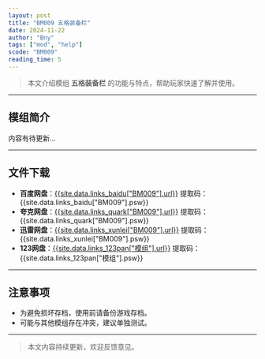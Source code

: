 ```yaml
---
layout: post
title: "BM009 五格装备栏"
date: 2024-11-22
author: "Bny"
tags: ["mod", "help"]
scode: "BM009"
reading_time: 5
---
```


> 本文介绍模组 **五格装备栏** 的功能与特点，帮助玩家快速了解并使用。

---

## 模组简介

内容有待更新...

---

## 文件下载
- **百度网盘**：[{{site.data.links_baidu["BM009"].url}}]({{site.data.links_baidu["BM009"].url}}) 提取码：{{site.data.links_baidu["BM009"].psw}}
- **夸克网盘**：[{{site.data.links_quark["BM009"].url}}]({{site.data.links_quark["BM009"].url}}) 提取码：{{site.data.links_quark["BM009"].psw}}
- **迅雷网盘**：[{{site.data.links_xunlei["BM009"].url}}]({{site.data.links_xunlei["BM009"].url}}) 提取码：{{site.data.links_xunlei["BM009"].psw}}
- **123网盘**：[{{site.data.links_123pan["模组"].url}}]({{site.data.links_123pan["模组"].url}}) 提取码：{{site.data.links_123pan["模组"].psw}}

---

## 注意事项
- 为避免损坏存档，使用前请备份游戏存档。
- 可能与其他模组存在冲突，建议单独测试。

---

> 本文内容持续更新，欢迎反馈意见。
